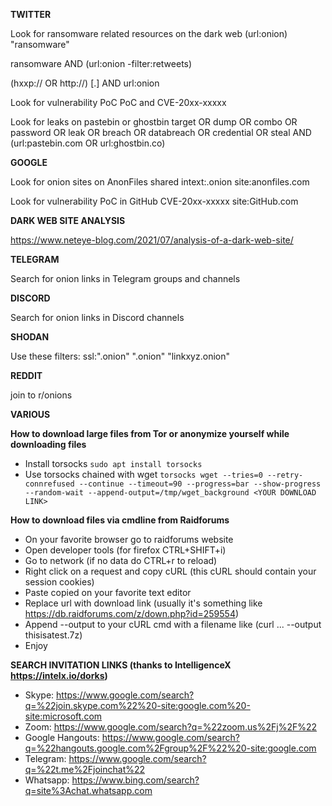 **TWITTER**

Look for ransomware related resources on the dark web
(url:onion) "ransomware"

ransomware AND (url:onion -filter:retweets)

(hxxp:// OR http://) [.] AND url:onion

Look for vulnerability PoC
PoC and CVE-20xx-xxxxx

Look for leaks on pastebin or ghostbin
target OR dump OR combo OR password OR leak OR breach OR databreach OR credential OR steal AND (url:pastebin.com OR url:ghostbin.co)

**GOOGLE**

Look for onion sites on AnonFiles shared
intext:.onion site:anonfiles.com

Look for vulnerability PoC in GitHub
CVE-20xx-xxxxx site:GitHub.com


**DARK WEB SITE ANALYSIS**

https://www.neteye-blog.com/2021/07/analysis-of-a-dark-web-site/


**TELEGRAM**

Search for onion links in Telegram groups and channels


**DISCORD**

Search for onion links in Discord channels


**SHODAN**

Use these filters:
ssl:".onion"
".onion"
"linkxyz.onion"

**REDDIT**

join to r/onions


**VARIOUS**

**How to download large files from Tor or anonymize yourself while downloading files**
- Install torsocks `sudo apt install torsocks`
- Use torsocks chained with wget `torsocks wget --tries=0 --retry-connrefused --continue --timeout=90 --progress=bar --show-progress --random-wait --append-output=/tmp/wget_background <YOUR DOWNLOAD LINK>`

**How to download files via cmdline from Raidforums**
- On your favorite browser go to raidforums website
- Open developer tools (for firefox CTRL+SHIFT+i)
- Go to network (if no data do CTRL+r to reload)
- Right click on a request and copy cURL (this cURL should contain your session cookies)
- Paste copied on your favorite text editor
- Replace url with download link (usually it's something like https://db.raidforums.com/z/down.php?id=259554)
- Append --output to your cURL cmd with a filename like (curl ... --output thisisatest.7z)
- Enjoy

**SEARCH INVITATION LINKS (thanks to IntelligenceX https://intelx.io/dorks)**
- Skype: https://www.google.com/search?q=%22join.skype.com%22%20-site:google.com%20-site:microsoft.com
- Zoom: https://www.google.com/search?q=%22zoom.us%2Fj%2F%22
- Google Hangouts: https://www.google.com/search?q=%22hangouts.google.com%2Fgroup%2F%22%20-site:google.com
- Telegram: https://www.google.com/search?q=%22t.me%2Fjoinchat%22
- Whatsapp: https://www.bing.com/search?q=site%3Achat.whatsapp.com
